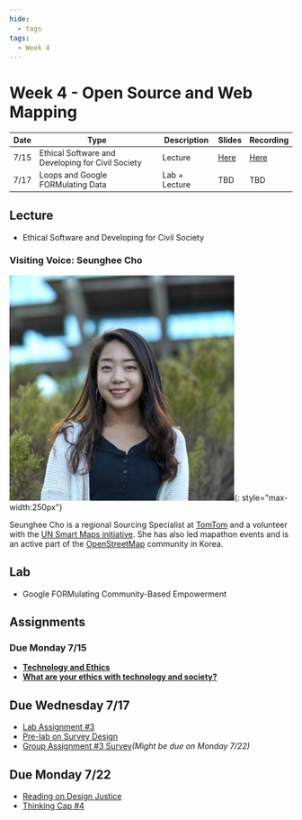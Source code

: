 ```yaml
---
hide:
  - tags
tags:
  - Week 4
---
```


# Week 4 - Open Source and Web Mapping

Date|Type|Description|Slides|Recording|
|---|----|-----------|------|---------|
|7/15|Ethical Software and Developing for Civil Society|Lecture|[Here](../materials/AA191_S_W4_Lecture_4.pdf)|[Here](https://ucla.zoom.us/rec/share/BfOiS4yd_c9HH7Wl6cz1Gdhv14KId4C-v-8oZX3NyO76LrBIHfoGKazhB8mpQriD.53kDHw2KxqL9FW5t)|
|7/17|Loops and Google FORMulating Data|Lab + Lecture|TBD|TBD|

## Lecture

- Ethical Software and Developing for Civil Society


### Visiting Voice: Seunghee Cho

![alt text](../media/seunghee.jpg){: style="max-width:250px"}

Seunghee Cho is a regional Sourcing Specialist at [TomTom](https://www.tomtom.com/) and a volunteer with the [UN Smart Maps initiative](https://unopengis.github.io/smartmaps/). She has also led mapathon events and is an active part of the [OpenStreetMap](https://openstreetmap.org) community in Korea.

## Lab

- Google FORMulating Community-Based Empowerment

## Assignments

### Due Monday 7/15

- [**Technology and Ethics**](../assignments/week3/reading.md)
- [**What are your ethics with technology and society?**](../assignments/week3/thinking_cap.md)

## Due Wednesday 7/17

- [Lab Assignment #3](../assignments/week3/lab_assignment.md)
- [Pre-lab on Survey Design](../assignments/week4/prelab.md)
- [Group Assignment #3 Survey](../assignments/week3/group_assignment.md)*(Might be due on Monday 7/22)*

## Due Monday 7/22

- [Reading on Design Justice](../assignments/week4/reading.md)
- [Thinking Cap #4](../assignments/week4/thinking_cap.md)

